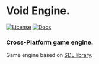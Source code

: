 # Void Engine. 
[![License][license-image]][license-url]
[![Docs][docs-image]][docs-url]

### Cross-Platform game engine.
Game engine based on [SDL library][lib-sdl-url]. 

[license-image]: https://img.shields.io/badge/license-MIT-blue.svg?style=flat-square
[license-url]: LICENSE
[docs-image]: https://img.shields.io/badge/docs-latest-blue.svg
[docs-url]: https://g8y3e.github.io/void-engine/

[lib-sdl-url]: https://www.libsdl.org/
